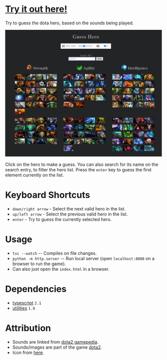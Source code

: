 # [Try it out here!](http://nbpt.eu/games/dota_guess_hero/) #

Try to guess the dota hero, based on the sounds being played.

![Screenshot](images/screenshot.png "Screenshot")

Click on the hero to make a guess. You can also search for its name on the search entry, to filter the hero list. Press the `enter` key to guess the first element currently on the list.


# Keyboard Shortcuts #

- `down/right arrow` - Select the next valid hero in the list.
- `up/left arrow` - Select the previous valid hero in the list.
- `enter` - Try to guess the currently selected hero.


# Usage #

- `tsc --watch` -- Compiles on file changes.
- `python -m http.server` -- Run local server (open `localhost:8000` on a browser to run the game).
- Can also just open the `index.html` in a browser.


# Dependencies #

- [typescript](https://www.typescriptlang.org/) `2.1`
- [utilities](https://bitbucket.org/drk4/javascript_utilities) `1.9`


# Attribution #

- Sounds are linked from [dota2 gamepedia](http://dota2.gamepedia.com/).
- Sounds/images are part of the game [dota2](http://www.dota2.com/).
- Icon from [here](https://www.reddit.com/r/DotA2/comments/4oqatp/minimalistic_hero_icons/).
